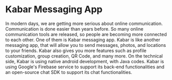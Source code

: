 # Kabar Messaging App
In modern days, we are getting more serious about online communication. Communication is done easier than years
before. So many online communication tools are released, so people are becoming more connected to each other. One
of them is Kabar messaging app. Kabar is like another messaging app, that will allow you to send messages, photos, and
locations to your friends. Kabar also gives you more features such as profile customization, group creation, QR Code,
and many more.
On the technical side, Kabar is using native android development, with Java codes. Kabar is using Google's Firebase
service to support its back-end functionalities and an open-source chat SDK to support its chat functionalities.
